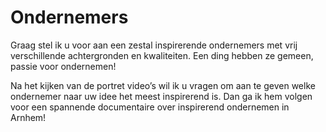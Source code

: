 <h1>Ondernemers</h1>

<p>
	Graag stel ik u voor aan een zestal inspirerende ondernemers met vrij verschillende achtergronden en kwaliteiten. Een ding hebben ze gemeen, passie voor ondernemen!
</p>

<p>
	Na het kijken van de portret video’s wil ik u vragen om aan te geven welke ondernemer naar uw idee het meest inspirerend is. Dan ga ik hem volgen voor een spannende documentaire over inspirerend ondernemen in Arnhem!	
</p>